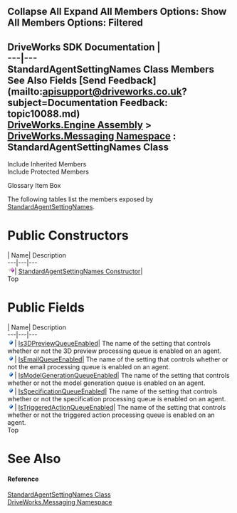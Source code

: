        

 Collapse All Expand All  Members Options: Show All  Members Options: Filtered   
---  
DriveWorks SDK Documentation  |   
---|---  
StandardAgentSettingNames Class Members   
See Also Fields [Send Feedback](mailto:apisupport@driveworks.co.uk?subject=Documentation Feedback: topic10088.md)  
[DriveWorks.Engine Assembly](topic2156.md) > [DriveWorks.Messaging Namespace](topic10038.md) : StandardAgentSettingNames Class  
---  
  
Include Inherited Members    
Include Protected Members  


Glossary Item Box

The following tables list the members exposed by [StandardAgentSettingNames](topic10088.md).

# Public Constructors

| Name| Description  
---|---|---  
![Public Constructor](dotnetimages/publicConstructor.gif)| [StandardAgentSettingNames Constructor](topic10094.md)|   
Top

# Public Fields

| Name| Description  
---|---|---  
![Public Field](dotnetimages/publicField.gif)| [Is3DPreviewQueueEnabled](topic10095.md)| The name of the setting that controls whether or not the 3D preview processing queue is enabled on an agent.   
![Public Field](dotnetimages/publicField.gif)| [IsEmailQueueEnabled](topic10096.md)| The name of the setting that controls whether or not the email processing queue is enabled on an agent.   
![Public Field](dotnetimages/publicField.gif)| [IsModelGenerationQueueEnabled](topic10097.md)| The name of the setting that controls whether or not the model generation queue is enabled on an agent.   
![Public Field](dotnetimages/publicField.gif)| [IsSpecificationQueueEnabled](topic10098.md)| The name of the setting that controls whether or not the specification processing queue is enabled on an agent.   
![Public Field](dotnetimages/publicField.gif)| [IsTriggeredActionQueueEnabled](topic10099.md)| The name of the setting that controls whether or not the triggered action processing queue is enabled on an agent.   
Top

# See Also

#### Reference

[StandardAgentSettingNames Class](topic10088.md)   
[DriveWorks.Messaging Namespace](topic10038.md)



